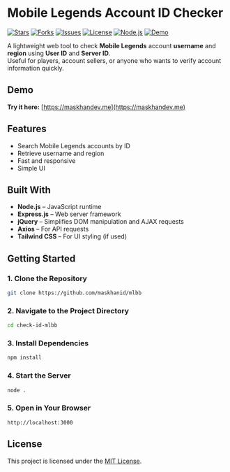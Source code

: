 # Mobile Legends Account ID Checker

[![Stars](https://img.shields.io/github/stars/maskhanid/mlbb?style=flat-square)](https://github.com/maskhanid/mlbb/stargazers)
[![Forks](https://img.shields.io/github/forks/maskhanid/mlbb?style=flat-square)](https://github.com/maskhanid/mlbb/network/members)
[![Issues](https://img.shields.io/github/issues/maskhanid/mlbb?style=flat-square)](https://github.com/maskhanid/mlbb/issues)
[![License](https://img.shields.io/github/license/maskhanid/mlbb?style=flat-square)](https://github.com/maskhanid/mlbb/blob/main/LICENSE)
[![Node.js](https://img.shields.io/badge/Node.js-20.x-green?style=flat-square&logo=node.js)](https://nodejs.org/)
[![Demo](https://img.shields.io/badge/Live%20Demo-Available-brightgreen?style=flat-square)](https://cekidml.caliph.dev)

A lightweight web tool to check **Mobile Legends** account **username** and **region** using **User ID** and **Server ID**.  
Useful for players, account sellers, or anyone who wants to verify account information quickly.

## Demo

**Try it here:** [https://maskhandev.me](https://maskhandev.me)

## Features

- Search Mobile Legends accounts by ID
- Retrieve username and region
- Fast and responsive
- Simple UI

## Built With

- **Node.js** – JavaScript runtime
- **Express.js** – Web server framework
- **jQuery** – Simplifies DOM manipulation and AJAX requests
- **Axios** – For API requests
- **Tailwind CSS** – For UI styling (if used)

## Getting Started

### 1. Clone the Repository
```bash
git clone https://github.com/maskhanid/mlbb
```

### 2. Navigate to the Project Directory
```bash
cd check-id-mlbb
```

### 3. Install Dependencies
```bash
npm install
```

### 4. Start the Server
```bash
node .
```

### 5. Open in Your Browser
```
http://localhost:3000
```

## License

This project is licensed under the [MIT License](https://github.com/maskhanid/mlbb/blob/main/LICENSE).

